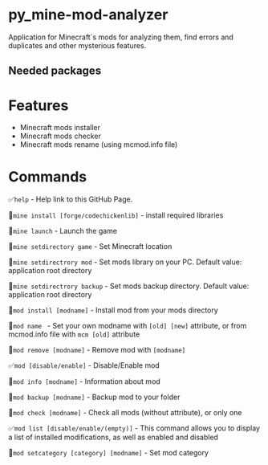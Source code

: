 # py_mine-mod-analyzer
Application for Minecraft`s mods for analyzing them, find errors and duplicates and other mysterious features.
## Needed packages
# Features
- Minecraft mods installer
- Minecraft mods checker
- Minecraft mods rename (using mcmod.info file)
# Commands
:white_check_mark:`help` - Help link to this GitHub Page.

:no_entry_sign:`mine install [forge/codechickenlib]` - install required libraries

:no_entry_sign:`mine launch` - Launch the game

:no_entry_sign:`mine setdirectory game` - Set Minecraft location

:no_entry_sign:`mine setdirectrory mod` - Set mods library on your PC. Default value: application root directory

:no_entry_sign:`mine setdirectrory backup` - Set mods backup directory. Default value: application root directory
 
:no_entry_sign:`mod install [modname]` - Install mod from your mods directory
  
:no_entry_sign:`mod name ` - Set your own modname with `[old] [new]` attribute, or from mcmod.info file with `mcm [old]` attribute 
  
:no_entry_sign:`mod remove [modname]` - Remove mod with `[modname]`
  
:white_check_mark:`mod [disable/enable]` - Disable/Enable mod 

:no_entry_sign:`mod info [modname]` - Information about mod
  
:no_entry_sign:`mod backup [modname]` - Backup mod to your folder
  
:no_entry_sign:`mod check [modname]` - Check all mods (without attribute), or only one
  
:white_check_mark:`mod list [disable/enable/(empty)]` - This command allows you to display a list of installed modifications, as well as enabled and disabled

:no_entry_sign:`mod setcategory [category] [modname]` - Set mod category

